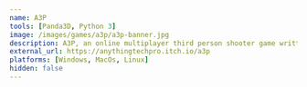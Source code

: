 ```yaml
---
name: A3P
tools: [Panda3D, Python 3]
image: /images/games/a3p/a3p-banner.jpg
description: A3P, an online multiplayer third person shooter game written in Panda3D. Available on itch.io!
external_url: https://anythingtechpro.itch.io/a3p
platforms: [Windows, MacOs, Linux]
hidden: false
---
```

